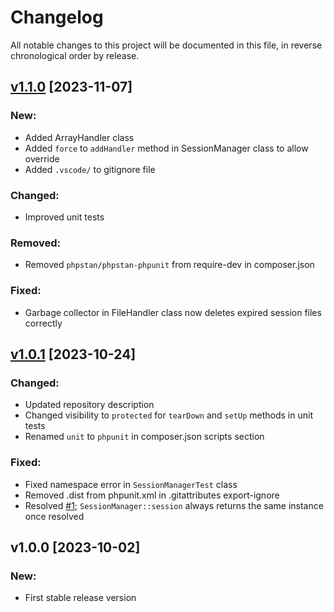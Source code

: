 # Changelog

All notable changes to this project will be documented in this file, in reverse chronological order by release.

## [v1.1.0](https://github.com/zaphyr-org/session/compare/1.0.1...1.1.0) [2023-11-07]

### New:
* Added ArrayHandler class
* Added `force` to `addHandler` method in SessionManager class to allow override
* Added `.vscode/` to gitignore file

### Changed:
* Improved unit tests

### Removed:
* Removed `phpstan/phpstan-phpunit` from require-dev in composer.json

### Fixed:
* Garbage collector in FileHandler class now deletes expired session files correctly

## [v1.0.1](https://github.com/zaphyr-org/session/compare/1.0.0...1.0.1) [2023-10-24]

### Changed:
* Updated repository description
* Changed visibility to `protected` for `tearDown` and `setUp` methods in unit tests
* Renamed `unit` to `phpunit` in composer.json scripts section

### Fixed:
* Fixed namespace error in `SessionManagerTest` class
* Removed .dist from phpunit.xml in .gitattributes export-ignore
* Resolved [#1](https://github.com/zaphyr-org/session/issues/1); `SessionManager::session` always returns the same instance once resolved

## v1.0.0 [2023-10-02]

### New:
* First stable release version
